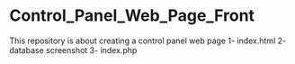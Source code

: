 # Control_Panel_Web_Page_Front

This repository is about creating a control panel web page 
1- index.html
2- database screenshot
3- index.php

